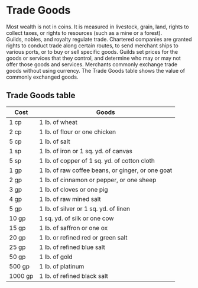 # Trade Goods
Most wealth is not in coins. It is measured in livestock, grain, land, rights to collect taxes, or rights to resources (such as a mine or a forest).    
Guilds, nobles, and royalty regulate trade. Chartered companies are granted rights to conduct trade along certain routes, to send merchant ships to various ports, or to buy or sell specific goods. Guilds set prices for the goods or services that they control, and determine who may or may not offer those goods and services. Merchants commonly exchange trade goods without using currency. The Trade Goods table shows the value of commonly exchanged goods.

## Trade Goods table
| Cost    | Goods                                             |
| ------- | ------------------------------------------------- |
| 1 cp    | 1 lb. of wheat                                    |
| 2 cp    | 1 lb. of flour or one chicken                     |
| 5 cp    | 1 lb. of salt                                     |
| 1 sp    | 1 lb. of iron or 1 sq. yd. of canvas              |
| 5 sp    | 1 lb. of copper of 1 sq. yd. of cotton cloth      |
| 1 gp    | 1 lb. of raw coffee beans, or ginger, or one goat |
| 2 gp    | 1 lb. of cinnamon or pepper, or one sheep         |
| 3 gp    | 1 lb. of cloves or one pig                        |
| 4 gp    | 1 lb. of raw mined salt                           |
| 5 gp    | 1 lb. of silver or 1 sq. yd. of linen             |
| 10 gp   | 1 sq. yd. of silk or one cow                      |
| 15 gp   | 1 lb. of saffron or one ox                        |
| 20 gp   | 1 lb. or refined red or green salt                |
| 25 gp   | 1 lb. of refined blue salt                        |
| 50 gp   | 1 lb. of gold                                     |
| 500 gp  | 1 lb. of platinum                                 |
| 1000 gp | 1 lb. of refined black salt                       |
